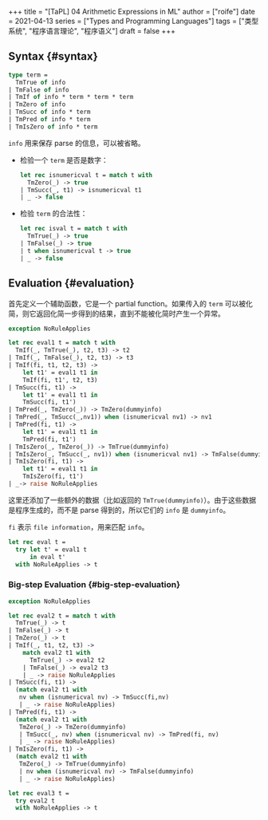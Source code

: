 +++
title = "[TaPL] 04 Arithmetic Expressions in ML"
author = ["roife"]
date = 2021-04-13
series = ["Types and Programming Languages"]
tags = ["类型系统", "程序语言理论", "程序语义"]
draft = false
+++

## Syntax {#syntax}

```ocaml
type term =
  TmTrue of info
| TmFalse of info
| TmIf of info * term * term * term
| TmZero of info
| TmSucc of info * term
| TmPred of info * term
| TmIsZero of info * term
```

`info` 用来保存 parse 的信息，可以被省略。

-   检验一个 `term` 是否是数字：
    ```ocaml
    let rec isnumericval t = match t with
      TmZero(_) -> true
    | TmSucc(_, t1) -> isnumericval t1
    | _ -> false
    ```

-   检验 `term` 的合法性：
    ```ocaml
    let rec isval t = match t with
      TmTrue(_) -> true
    | TmFalse(_) -> true
    | t when isnumericval t -> true
    | _ -> false
    ```


## Evaluation {#evaluation}

首先定义一个辅助函数，它是一个 partial function。如果传入的 `term` 可以被化简，则它返回化简一步得到的结果，直到不能被化简时产生一个异常。

```ocaml
exception NoRuleApplies

let rec eval1 t = match t with
  TmIf(_, TmTrue(_), t2, t3) -> t2
| TmIf(_, TmFalse(_), t2, t3) -> t3
| TmIf(fi, t1, t2, t3) ->
    let t1' = eval1 t1 in
    TmIf(fi, t1', t2, t3)
| TmSucc(fi, t1) ->
    let t1' = eval1 t1 in
    TmSucc(fi, t1')
| TmPred(_, TmZero(_)) -> TmZero(dummyinfo)
| TmPred(_, TmSucc(_,nv1)) when (isnumericval nv1) -> nv1
| TmPred(fi, t1) ->
    let t1' = eval1 t1 in
    TmPred(fi, t1')
| TmIsZero(_, TmZero(_)) -> TmTrue(dummyinfo)
| TmIsZero(_, TmSucc(_, nv1)) when (isnumericval nv1) -> TmFalse(dummyinfo)
| TmIsZero(fi, t1) ->
    let t1' = eval1 t1 in
    TmIsZero(fi, t1')
| _-> raise NoRuleApplies
```

这里还添加了一些额外的数据（比如返回的 `TmTrue(dummyinfo)`）。由于这些数据是程序生成的，而不是 parse 得到的，所以它们的 `info` 是 `dummyinfo`。

`fi` 表示 `file information`，用来匹配 `info`。

```ocaml
let rec eval t =
  try let t' = eval1 t
      in eval t'
  with NoRuleApplies -> t
```


### Big-step Evaluation {#big-step-evaluation}

```ocaml
exception NoRuleApplies

let rec eval2 t = match t with
  TmTrue(_) -> t
| TmFalse(_) -> t
| TmZero(_) -> t
| TmIf(_, t1, t2, t3) ->
    match eval2 t1 with
      TmTrue(_) -> eval2 t2
    | TmFalse(_) -> eval2 t3
    | _ -> raise NoRuleApplies
| TmSucc(fi, t1) ->
  (match eval2 t1 with
   nv when (isnumericval nv) -> TmSucc(fi,nv)
   | _ -> raise NoRuleApplies)
| TmPred(fi, t1) ->
  (match eval2 t1 with
   TmZero(_) -> TmZero(dummyinfo)
   | TmSucc(_, nv) when (isnumericval nv) -> TmPred(fi, nv)
   | _ -> raise NoRuleApplies)
| TmIsZero(fi, t1) ->
  (match eval2 t1 with
   TmZero(_) -> TmTrue(dummyinfo)
   | nv when (isnumericval nv) -> TmFalse(dummyinfo)
   | _ -> raise NoRuleApplies)

let rec eval3 t =
  try eval2 t
  with NoRuleApplies -> t
```
